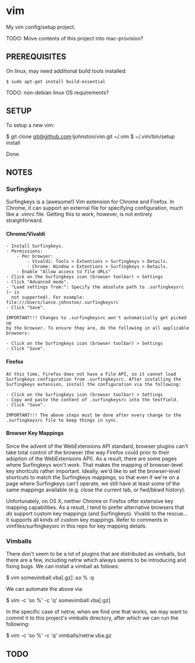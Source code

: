 # vim

My vim config/setup project.

TODO: Move contents of this project into mac-provision?

## PREREQUISITES

On linux, may need additional build tools installed:

    $ sudo apt-get install build-essential

TODO: non-debian linux OS requirements?

## SETUP

To setup a new vim:

$ git clone git@github.com:ljohnston/vim.git ~/.vim
$ ~/.vim/bin/setup install

Done.

## NOTES

### Surfingkeys

Surfingkeys is a (awesome!) Vim extension for Chrome and Firefox. In Chrome, it
can support an external file for specifying configuration, much like a .vimrc
file. Getting this to work, however, is not entirely straighforward.

#### Chrome/Vivaldi

    - Install Surfingkeys.
    - Permissions:
        - Per browser:
            - Vivaldi: Tools > Extentions > Surfingkeys > Details.
            - Chrome: Window > Extentions > Surfingkeys > Details.
        - Enable "Allow access to file URLs"
    - Click on the Surfingkeys icon (browser toolbar) > Settings
    - Click "Advanced mode".
    - "Load settings from:": Specify the absolute path to .surfingkeysrc (~ is
      not supported). For example: file:///Users/lance.johnston/.surfingkeysrc
    - Click "Save".

    IMPORTANT!!! Changes to .surfingkeysrc won't automatically get picked up
    by the browser. To ensure they are, do the following in all applicable
    browsers:

    - Click on the Surfingkeys icon (browser toolbar) > Settings
    - Click "Save".

#### Firefox

    At this time, Firefox does not have a File API, so it cannot load
    Surfingkeys configuration from .surfingkeysrc. After installing the
    Surfingkeys extension, install the configuration via the following:

    - Click on the Surfingkeys icon (browser toolbar) > Settings
    - Copy and paste the content of .surfingkeysrc into the textfield.
    - Click "Save".

    IMPORTANT!!! The above steps must be done after every change to the
    .surfingkeysrc file to keep things in sync.

#### Browser Key Mappings

Since the advent of the WebExtensions API standard, browser plugins can't take
total control of the browser (the way Firefox could prior to their adoption of
the WebExtensions API). As a result, there are some pages where Surfingkeys
won't work. That makes the mapping of browser-level key shortcuts rather
important. Ideally, we'd like to set the browser-level shortcuts to match the
Surfingkeys mappings, so that even if we're on a page where Surfingkeys can't
operate, we still have at least some of the same mappings available (e.g. close
the current tab, or fwd/bkwd history).

Unfortunately, on OS X, neither Chrome or Firefox offer extensive key mapping
capabilities. As a result, I tend to prefer alternative browsers that _do_
support custom key mappings (and Surfingkeys). Vivaldi to the rescue... it
supports all kinds of custom key mappings. Refer to comments in
vimfiles/surfingkeysrc in this repo for key mapping details.

### Vimballs

There don't seem to be a lot of plugins that are distributed as vimballs, but
there are a few, including netrw which always seems to be introducing and
fixing bugs. We can install a vimball as follows:

$ vim somevimball.vba[.gz]
:so %
:q

We can automate the above via:

$ vim -c 'so %' -c 'q' somevimball.vba[.gz]

In the specific case of netrw, when we find one that works, we may want to
commit it to this project's vimballs directory, after which we can run the
following:

$ vim -c 'so %' -c 'q' vimballs/netrw.vba.gz

## TODO
